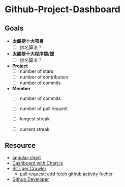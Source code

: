 # Github-Project-Dashboard

## Goals
- **太阁榜十大项目**
  - [ ] 排名算法？   
- **太阁榜十大程序猿/媛**    
  - [ ] 排名算法？  
- **Project**
	- [ ] number of stars	
	- [ ] number of contributors
	- [ ] number of commits	
- **Member**
	- [ ] number of commits
	- [ ] number of pull request 
	- [ ] longest streak
  - [ ] current streak


## Resource
- [angular-chart](http://jtblin.github.io/angular-chart.js/)
- [Dashboard with Chart.js](http://webdesign.tutsplus.com/tutorials/build-a-dynamic-dashboard-with-chartjs--webdesign-14363)
- [BitTiger Crawler](https://github.com/BitTigerInst/Crawler-bitTiger)
	- [pull request: add fetch github activity fecher](https://github.com/BitTigerInst/Crawler-bitTiger/pull/1/commits)
- [Github Developer](https://developer.github.com/v3/)
